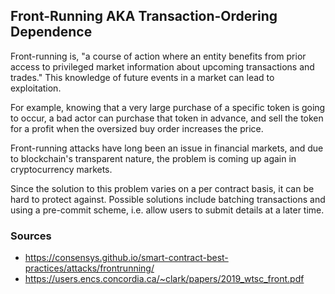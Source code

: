 ## Front-Running AKA Transaction-Ordering Dependence

Front-running is, "a course of action where an entity benefits from prior access to privileged market information about upcoming transactions and trades." This knowledge of future events in a market can lead to exploitation.

For example, knowing that a very large purchase of a specific token is going to occur, a bad actor can purchase that token in advance, and sell the token for a profit when the oversized buy order increases the price.

Front-running attacks have long been an issue in financial markets, and due to blockchain's transparent nature, the problem is coming up again in cryptocurrency markets.

Since the solution to this problem varies on a per contract basis, it can be hard to protect against. Possible solutions include batching transactions and using a pre-commit scheme, i.e. allow users to submit details at a later time.


### Sources

- https://consensys.github.io/smart-contract-best-practices/attacks/frontrunning/
- https://users.encs.concordia.ca/~clark/papers/2019_wtsc_front.pdf
